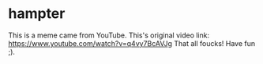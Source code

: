 # hampter
This is a meme came from YouTube. This's original video link:
<a>https://www.youtube.com/watch?v=q4vy7BcAVJg<a/>
 That all foucks! Have fun ;).
